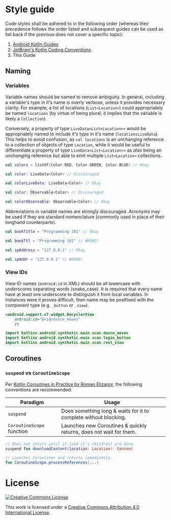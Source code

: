 # Style guide

Code styles shall be adhered to in the following order (whereas their precedence follows the order listed and subsequent
guides can be used as fall back if the previous does not cover a specific topic):

1. [Android Kotlin Guides](https://android.github.io/kotlin-guides/style.html)
2. [JetBrain's Kotlin Coding Conventions](https://kotlinlang.org/docs/reference/coding-conventions.html)
3. This Guide

## Naming

### Variables

Variable names should be named to remove ambiguity. In general, including a variable's type in it's name is overly
verbose, unless it provides necessary clarity. For example, a list of locations (`List<Location>`) could appropriately
be named `locations` (by virtue of being plural, it implies that the variable is likely a `Collection`).

Conversely, a property of type `LiveData<List<Location>>` would be appropriately named to include it's type in it's
name (`locationsLiveData`). This helps to avoid confusion, as `val locations` is an unchanging reference to a collection
of objects of type `Location`, while it would be useful to differentiate a property of type `LiveData<List<Location>>`
as _also_ being an unchanging reference _but_ able to emit multiple `List<Location>` collections.

```kotlin
val colors = listOf(Color.RED, Color.GREEN, Color.BLUE) // Okay
```

```kotlin
val color: LiveData<Color> // Discouraged

val colorLiveData: LiveData<Color> // Okay
```

```kotlin
val color: Observable<Color> // Discouraged

val colorObservable: Observable<Color> // Okay
```

Abbreviations in variable names are strongly discouraged. Acronyms may be used if they are standard nomenclature
(commonly used in place of their longhand counterparts).

```kotlin
val bookTitle = "Programming 101" // Okay

val bookTtl = "Programming 101" // WRONG!
```

```kotlin
val ipAddress = "127.0.0.1" // Okay

val ipAddr = "127.0.0.1" // WRONG!
```

### View IDs

View ID names (`android:id` in XML) should be all lowercase with underscores separating words (snake_case). It is required that every name have at least one underscore to distinguish it from local variables. In instances were it proves difficult, then name may be postfixed with the component type (e.g. `_button` or `_view`).

```xml
<android.support.v7.widget.RecyclerView
    android:id="@+id/dance_moves"
    />
```


```kotlin
import kotlinx.android.synthetic.main.scan.dance_moves
import kotlinx.android.synthetic.main.scan.login_button
import kotlinx.android.synthetic.main.scan.root_view
```

## Coroutines

### `suspend` vs `CoroutineScope`

Per [Kotlin Coroutines in Practice by Roman Elizarov], the following conventions are recommended:

| Paradigm                  | Usage                                                              |
|---------------------------|--------------------------------------------------------------------|
| `suspend`                 | Does something long & waits for it to complete without blocking.   |
| `CoroutineScope` function | Launches new Coroutines & quickly returns, does not wait for them. |

```kotlin
// Does not return until it (and it's children) are done.
suspend fun downloadContent(location: Location): Content

// Launches Coroutines and returns immediately.
fun CoroutineScope.processReferences(...)
```

# License

[![Creative Commons License](https://i.creativecommons.org/l/by/4.0/80x15.png)](http://creativecommons.org/licenses/by/4.0/)

This work is licensed under a [Creative Commons Attribution 4.0 International License](http://creativecommons.org/licenses/by/4.0/).


[Kotlin Android Extensions]: https://kotlinlang.org/docs/tutorials/android-plugin.html
[imports]: https://kotlinlang.org/docs/reference/packages.html#imports
[non-constant names Android Kotlin codestyle]: https://android.github.io/kotlin-guides/style.html#non-constant-names
[camel case]: https://google.github.io/styleguide/javaguide.html#s5.3-camel-case
[Kotlin Coroutines in Practice by Roman Elizarov]: https://youtu.be/a3agLJQ6vt8?t=2160